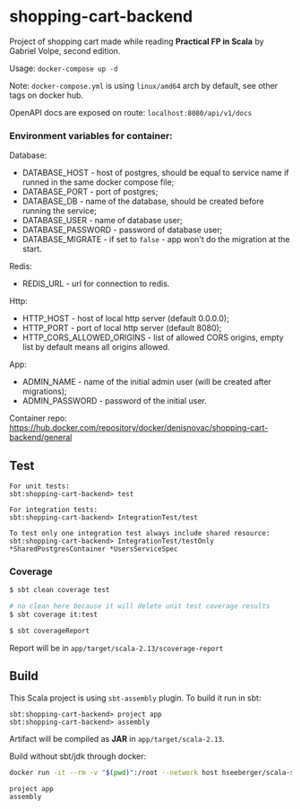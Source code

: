 # shopping-cart-backend

Project of shopping cart made while reading **Practical FP in Scala** by Gabriel Volpe, second edition.

Usage: `docker-compose up -d`

Note: `docker-compose.yml` is using `linux/amd64` arch by default, see other tags on docker hub.

OpenAPI docs are exposed on route: `localhost:8080/api/v1/docs`

### Environment variables for container:

Database:

- DATABASE_HOST - host of postgres, should be equal to service name if runned in the same docker compose file;
- DATABASE_PORT - port of postgres;
- DATABASE_DB - name of the database, should be created before running the service;
- DATABASE_USER - name of database user;
- DATABASE_PASSWORD - password of database user;
- DATABASE_MIGRATE - if set to `false` - app won't do the migration at the start.

Redis:

- REDIS_URL - url for connection to redis.

Http:

- HTTP_HOST - host of local http server (default 0.0.0.0);
- HTTP_PORT - port of local http server (default 8080);
- HTTP_CORS_ALLOWED_ORIGINS - list of allowed CORS origins, empty list by default means all origins allowed.

App:

- ADMIN_NAME - name of the initial admin user (will be created after migrations);
- ADMIN_PASSWORD - password of the initial user.

Container repo:
https://hub.docker.com/repository/docker/denisnovac/shopping-cart-backend/general

## Test

```
For unit tests:
sbt:shopping-cart-backend> test 

For integration tests:
sbt:shopping-cart-backend> IntegrationTest/test

To test only one integration test always include shared resource:
sbt:shopping-cart-backend> IntegrationTest/testOnly *SharedPostgresContainer *UsersServiceSpec
```

### Coverage

```bash
$ sbt clean coverage test

# no clean here because it will delete unit test coverage results
$ sbt coverage it:test 

$ sbt coverageReport
```

Report will be in `app/target/scala-2.13/scoverage-report`

## Build

This Scala project is using `sbt-assembly` plugin. To build it run in sbt:

```
sbt:shopping-cart-backend> project app
sbt:shopping-cart-backend> assembly
```

Artifact will be compiled as **JAR** in `app/target/scala-2.13`.

Build without sbt/jdk through docker:

```bash
docker run -it --rm -v "$(pwd)":/root --network host hseeberger/scala-sbt:eclipse-temurin-17.0.2_1.6.2_2.13.8 sbt

project app
assembly
```

